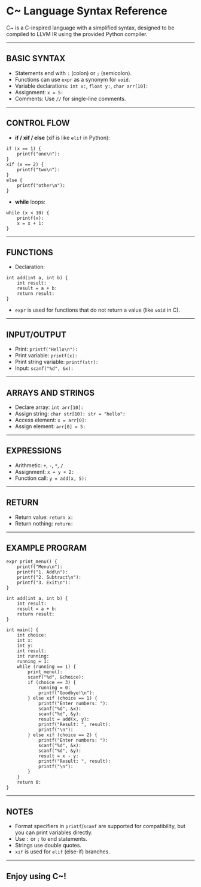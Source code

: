C~ Language Syntax Reference
===========================

C~ is a C-inspired language with a simplified syntax, designed to be compiled to LLVM IR using the provided Python compiler.

---------------------------
BASIC SYNTAX
---------------------------

- Statements end with `:` (colon) or `;` (semicolon).
- Functions can use `expr` as a synonym for `void`.
- Variable declarations: `int x:`, `float y:`, `char arr[10]:`
- Assignment: `x = 5:`
- Comments: Use `//` for single-line comments.

---------------------------
CONTROL FLOW
---------------------------

- **if / xif / else** (xif is like `elif` in Python):

```
if (x == 1) {
    printf("one\n"):
}
xif (x == 2) {
    printf("two\n"):
}
else {
    printf("other\n"):
}
```

- **while** loops:

```
while (x < 10) {
    printf(x):
    x = x + 1:
}
```

---------------------------
FUNCTIONS
---------------------------

- Declaration:
```
int add(int a, int b) {
    int result:
    result = a + b:
    return result:
}
```
- `expr` is used for functions that do not return a value (like `void` in C).

---------------------------
INPUT/OUTPUT
---------------------------

- Print: `printf("Hello\n"):`
- Print variable: `printf(x):`
- Print string variable: `printf(str):`
- Input: `scanf("%d", &x):`

---------------------------
ARRAYS AND STRINGS
---------------------------

- Declare array: `int arr[10]:`
- Assign string: `char str[10]: str = "hello":`
- Access element: `x = arr[0]:`
- Assign element: `arr[0] = 5:`

---------------------------
EXPRESSIONS
---------------------------

- Arithmetic: `+`, `-`, `*`, `/`
- Assignment: `x = y + 2:`
- Function call: `y = add(x, 5):`

---------------------------
RETURN
---------------------------

- Return value: `return x:`
- Return nothing: `return:`

---------------------------
EXAMPLE PROGRAM
---------------------------

```
expr print_menu() {
    printf("Menu\n"):
    printf("1. Add\n"):
    printf("2. Subtract\n"):
    printf("3. Exit\n"):
}

int add(int a, int b) {
    int result:
    result = a + b:
    return result:
}

int main() {
    int choice:
    int x:
    int y:
    int result:
    int running:
    running = 1:
    while (running == 1) {
        print_menu():
        scanf("%d", &choice):
        if (choice == 3) {
            running = 0:
            printf("Goodbye!\n"):
        } else xif (choice == 1) {
            printf("Enter numbers: "):
            scanf("%d", &x):
            scanf("%d", &y):
            result = add(x, y):
            printf("Result: ", result):
            printf("\n"):
        } else xif (choice == 2) {
            printf("Enter numbers: "):
            scanf("%d", &x):
            scanf("%d", &y):
            result = x - y:
            printf("Result: ", result):
            printf("\n"):
        }
    }
    return 0:
}
```

---------------------------
NOTES
---------------------------

- Format specifiers in `printf`/`scanf` are supported for compatibility, but you can print variables directly.
- Use `:` or `;` to end statements.
- Strings use double quotes.
- `xif` is used for `elif` (else-if) branches.

---------------------------
Enjoy using C~!
---------------------------
